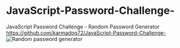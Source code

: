 # JavaScript-Password-Challenge-
JavaScript Password Challenge - Random Password Generator 
https://github.com/karmadog72/JavaScript-Password-Challenge-
![Random password generator](https://user-images.githubusercontent.com/89046934/134972272-93b20ebe-3db6-4307-ab56-181b081f3cc5.PNG)
